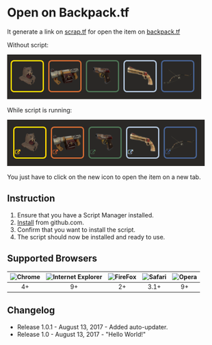 # Open on Backpack.tf
It generate a link on [scrap.tf](https://scrap.tf/)  for open the item on [backpack.tf](https://backpack.tf/)

Without script:

![Screenshot of Scrap.tf items without script](img/screenshot_0.png?raw=true)

While script is running:

![Screenshot of Scrap.tf items while script is running ](img/screenshot_1.png?raw=true)

You just have to click on the new icon to open the item on a new tab.

## Instruction
1. Ensure that you have a Script Manager installed.
2. [Install](scraptfOpenOnBackpack.user.js?raw=true) from github.com.
3. Confirm that you want to install the script.
4. The script should now be installed and ready to use.

## Supported Browsers

| ![Chrome ](https://www.w3schools.com/images/compatible_chrome.gif) | ![ Internet Explorer](https://www.w3schools.com/images/compatible_edge.gif) | ![FireFox](https://www.w3schools.com/images/compatible_firefox.gif) | ![Safari](https://www.w3schools.com/images/compatible_safari.gif) | ![Opera](https://www.w3schools.com/images/compatible_opera.gif) |
|     :---:      |     :---:      |     :---:      |     :---:      |     :---:      |
| 4+ | 9+ | 2+ | 3.1+ | 9+ |

## Changelog
* Release 1.0.1 - August 13, 2017 - Added auto-updater.
* Release 1.0 - August 13, 2017 - "Hello World!"
